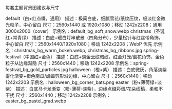 每套主题背景图建议与尺寸

default（白+红点缀，通用）
描述：极简白底，细腻雪花/纸纹压纹，极淡红金微光粒子，中心留白
尺寸：2560x1440 或 1920x1080；移动 1242x2208；通用 3000x2000（cover）
示例名：default_bg_soft_snow.webp
christmas（圣诞红+常青绿）
描述：白底+暖白灯串散景（四角分布），少量松针与红丝带角饰，中心留白
尺寸：2560x1440/1920x1080；移动 1242x2208；WebP 优先
示例名：christmas_bg_warm_bokeh.webp, christmas_bg_ribbons.jpg
spring-festival（中国红+金色）
描述：白底+淡金云纹暗纹，红金灯笼/窗花角饰，金色粒子从边缘渐隐
尺寸：2560x1440；移动 1242x2208
示例名：spring-festival_bg_gold_particles.jpg
halloween（橙+紫）
描述：白底微灰，角落淡紫雾化渐变+橙色南瓜/蝙蝠剪影沿边缘，中心留白
尺寸：2560x1440；移动 1242x2208
示例名：halloween_bg_corner_bats.png
easter（粉+薄荷绿+淡紫）
描述：白底马卡龙渐变（粉-薄荷-淡紫），边缘点缀彩蛋/花朵线稿，柔和不干扰
尺寸：2560x1440；移动 1242x2208
示例名：easter_bg_pastel_grad.webp